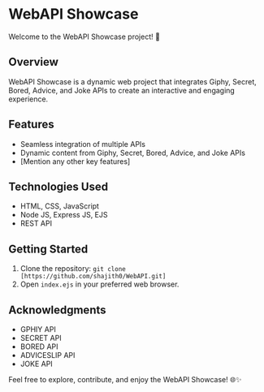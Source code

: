# WebAPI Showcase

Welcome to the WebAPI Showcase project! 🚀

## Overview

WebAPI Showcase is a dynamic web project that integrates Giphy, Secret, Bored, Advice, and Joke APIs to create an interactive and engaging experience.

## Features

- Seamless integration of multiple APIs
- Dynamic content from Giphy, Secret, Bored, Advice, and Joke APIs
- [Mention any other key features]

## Technologies Used

- HTML, CSS, JavaScript
- Node JS, Express JS, EJS
- REST API

## Getting Started

1. Clone the repository: `git clone [https://github.com/shajith0/WebAPI.git]`
2. Open `index.ejs` in your preferred web browser.


## Acknowledgments

- GPHIY API
- SECRET API
- BORED API
- ADVICESLIP API
- JOKE API

Feel free to explore, contribute, and enjoy the WebAPI Showcase! 🌐✨
